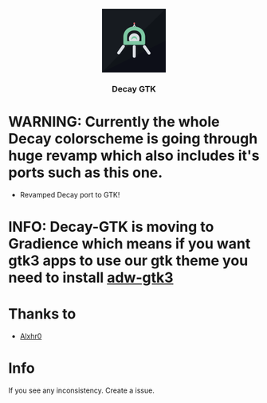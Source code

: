 <p align="center">
  <img align="center" width="128" height="128" src="https://raw.githubusercontent.com/decaycs/.github/main/assets/logo.png">
</p>

<h3 align="center">Decay GTK</h3>

# **WARNING**: Currently the whole Decay colorscheme is going through huge revamp which also includes it's ports such as this one.

* Revamped Decay port to GTK!

# **INFO**: Decay-GTK is moving to Gradience which means if you want gtk3 apps to use our gtk theme you need to install [adw-gtk3](https://github.com/lassekongo83/adw-gtk3)

# Thanks to

- [Alxhr0](https://github.com/Alxhr0)

# Info

If you see any inconsistency. Create a issue.
